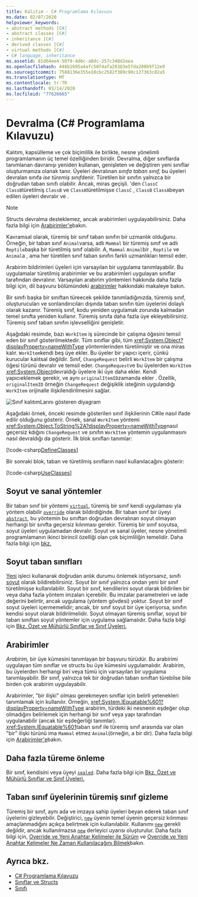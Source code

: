```yaml
---
title: Kalıtım - C# Programlama Kılavuzu
ms.date: 02/07/2020
helpviewer_keywords:
- abstract methods [C#]
- abstract classes [C#]
- inheritance [C#]
- derived classes [C#]
- virtual methods [C#]
- C# language, inheritance
ms.assetid: 81d64ee4-50f9-4d6c-a8dc-257c348d2eea
ms.openlocfilehash: 448b1695a4afc50f4afa20383e5fda280b9f12e9
ms.sourcegitcommit: 7588136e355e10cbc2582f389c90c127363c02a5
ms.translationtype: MT
ms.contentlocale: tr-TR
ms.lasthandoff: 03/14/2020
ms.locfileid: "77626665"
---
```

# <a name="inheritance-c-programming-guide"></a>Devralma (C# Programlama Kılavuzu)

Kalıtım, kapsülleme ve çok biçimlilik ile birlikte, nesne yönelimli programlamanın üç temel özelliğinden biridir. Devralma, diğer sınıflarda tanımlanan davranışı yeniden kullanan, genişleten ve değiştiren yeni sınıflar oluşturmanıza olanak tanır. Üyeleri devralınan *sınıfa taban sınıf,* bu üyeleri devralan sınıfa *ise türemiş sınıf*denir. Türetilen bir sınıfın yalnızca bir doğrudan taban sınıfı olabilir. Ancak, miras geçişli. 'den `ClassC` `ClassB`türetilmiş `ClassB` ve `ClassA`türetilmişse `ClassC` , `ClassB` `ClassA`beyan edilen üyeleri devralır ve .

> [!NOTE]
> Structs devralma desteklemez, ancak arabirimleri uygulayabilirsiniz. Daha fazla bilgi için [Arabirimler'e](../interfaces/index.md)bakın.

Kavramsal olarak, türemiş bir sınıf taban sınıfın bir uzmanlık olduğunu. Örneğin, bir taban sınıf `Animal`varsa, adlı `Mammal` bir türemiş sınıf ve adlı `Reptile`başka bir türetilmiş sınıf olabilir. A, `Mammal` `Animal`bir , `Reptile` ve `Animal`a , ama her türetilen sınıf taban sınıfın farklı uzmanlıkları temsil eder.

Arabirim bildirimleri üyeleri için varsayılan bir uygulama tanımlayabilir. Bu uygulamalar türetilmiş arabirimler ve bu arabirimleri uygulayan sınıflar tarafından devralınır. Varsayılan arabirim yöntemleri hakkında daha fazla bilgi için, dil başvuru bölümündeki [arabirimler](../../language-reference/keywords/interface.md) hakkındaki makaleye bakın.

Bir sınıfı başka bir sınıftan türeecek şekilde tanımladığınızda, türemiş sınıf, oluşturucuları ve sonlandırıcıları dışında taban sınıfın tüm üyelerini dolaylı olarak kazanır. Türemiş sınıf, kodu yeniden uygulamak zorunda kalmadan temel sınıfta yeniden kullanır. Türemiş sınıfa daha fazla üye ekleyebilirsiniz. Türemiş sınıf taban sınıfın işlevselliğini genişletir.

Aşağıdaki resimde, bazı `WorkItem` iş sürecinde bir çalışma öğesini temsil eden bir sınıf gösterilmektedir. Tüm sınıflar gibi, tüm <xref:System.Object?displayProperty=nameWithType> yöntemlerinden türetilmiştir ve ona miras kalır. `WorkItem`kendi beş üye ekler. Bu üyeler bir yapıcı içerir, çünkü kurucular kalıtsal değildir. Sınıf, `ChangeRequest` belirli `WorkItem` bir çalışma öğesi türünü devralır ve temsil eder. `ChangeRequest`ve bu üyelerden `WorkItem` <xref:System.Object>devraldığı üyelere iki üye daha ekler. Kendi yapıcıeklemek gerekir, ve aynı `originalItemID`zamanda ekler . Özellik, `originalItemID` örneğin `ChangeRequest` değişiklik isteğinin uygulandığı `WorkItem` orijinalle ilişkilendirilmesini sağlar.

![Sınıf kalıtımLarını gösteren diyagram](./media/inheritance/class-inheritance-diagram.png)

Aşağıdaki örnek, önceki resimde gösterilen sınıf ilişkilerinin C#ile nasıl ifade edilir olduğunu gösterir. Örnek, sanal `WorkItem` yöntemi <xref:System.Object.ToString%2A?displayProperty=nameWithType>nasıl geçersiz kdığını `ChangeRequest` ve sınıfın `WorkItem` yöntemin uygulanmasını nasıl devraldığı da gösterir. İlk blok sınıfları tanımlar:

[!code-csharp[DefineClasses](~/samples/snippets/csharp/objectoriented/inheritance.cs#Classes)]

Bir sonraki blok, taban ve türetilmiş sınıfların nasıl kullanılacağını gösterir:

[!code-csharp[UseClasses](~/samples/snippets/csharp/objectoriented/inheritance.cs#UseClasses)]

## <a name="abstract-and-virtual-methods"></a>Soyut ve sanal yöntemler

Bir taban sınıf bir yöntemi [`virtual`](../../language-reference/keywords/virtual.md), türemiş bir sınıf kendi uygulaması yla yöntem olabilir [`override`](../../language-reference/keywords/override.md) olarak bildirdiğinde. Bir taban sınıf bir üyeyi [`abstract`](../../language-reference/keywords/abstract.md), bu yöntemin bu sınıftan doğrudan devralınan soyut olmayan herhangi bir sınıfta geçersiz kılınması gerekir. Türemiş bir sınıf soyutsa, soyut üyeleri uygulamadan devralır. Soyut ve sanal üyeler, nesne yönelimli programlamanın ikinci birincil özelliği olan çok biçimliliğin temelidir. Daha fazla bilgi için [bkz.](./polymorphism.md)

## <a name="abstract-base-classes"></a>Soyut taban sınıfları

[Yeni](../../language-reference/operators/new-operator.md) işleci kullanarak doğrudan anlık durumu önlemek istiyorsanız, sınıfı [soyut](../../language-reference/keywords/abstract.md) olarak bildirebilirsiniz. Soyut bir sınıf yalnızca ondan yeni bir sınıf türetilmişse kullanılabilir. Soyut bir sınıf, kendilerini soyut olarak bildirilen bir veya daha fazla yöntem imzaları içerebilir. Bu imzalar parametreleri ve iade değerini belirtir, ancak uygulama (yöntem gövdesi) yoktur. Soyut bir sınıf soyut üyeleri içermemelidir; ancak, bir sınıf soyut bir üye içeriyorsa, sınıfın kendisi soyut olarak bildirilmelidir. Soyut olmayan türemiş sınıflar, soyut bir taban sınıftan soyut yöntemler için uygulama sağlamalıdır. Daha fazla bilgi için [Bkz. Özet ve Mühürlü Sınıflar ve Sınıf Üyeleri.](abstract-and-sealed-classes-and-class-members.md)

## <a name="interfaces"></a>Arabirimler

*Arabirim,* bir üye kümesini tanımlayan bir başvuru türüdür. Bu arabirimi uygulayan tüm sınıflar ve structs bu üye kümesini uygulamalıdır. Arabirim, bu üyelerden herhangi biri veya tümü için varsayılan bir uygulama tanımlayabilir. Bir sınıf, yalnızca tek bir doğrudan taban sınıftan türebilse bile birden çok arabirim uygulayabilir.

Arabirimler, "bir ilişki" olması gerekmeyen sınıflar için belirli yetenekleri tanımlamak için kullanılır. Örneğin, <xref:System.IEquatable%601?displayProperty=nameWithType> arabirim, türdeki iki nesnenin eşdeğer olup olmadığını belirlemek için herhangi bir sınıf veya yapı tarafından uygulanabilir (ancak tür eşdeğerliği tanımlar). <xref:System.IEquatable%601>taban sınıf ile türemiş sınıf arasında var olan "bir" ilişki türünü ima `Mammal` etmez `Animal`(örneğin, a bir dir). Daha fazla bilgi için [Arabirimler'e](../interfaces/index.md)bakın.

## <a name="preventing-further-derivation"></a>Daha fazla türeme önleme  

Bir sınıf, kendisini veya üyeyi [`sealed`](../../language-reference/keywords/sealed.md). Daha fazla bilgi için [Bkz. Özet ve Mühürlü Sınıflar ve Sınıf Üyeleri.](./abstract-and-sealed-classes-and-class-members.md)

## <a name="derived-class-hiding-of-base-class-members"></a>Taban sınıf üyelerinin türemiş sınıf gizleme  

Türemiş bir sınıf, aynı ada ve imzaya sahip üyeleri beyan ederek taban sınıf üyelerini gizleyebilir. Değiştirici, [`new`](../../language-reference/keywords/new-modifier.md) üyenin temel üyenin geçersiz kılınması amaçlanmadığını açıkça belirtmek için kullanılabilir. Kullanımı [`new`](../../language-reference/keywords/new-modifier.md) gerekli değildir, ancak kullanılmazsa [`new`](../../language-reference/keywords/new-modifier.md) derleyici uyarısı oluşturulur. Daha fazla bilgi için, [Override ve Yeni Anahtar Kelimeler ile Sürüm](./versioning-with-the-override-and-new-keywords.md) ve [Override ve Yeni Anahtar Kelimeler Ne Zaman Kullanılacağını Bilmek](./knowing-when-to-use-override-and-new-keywords.md)bakın.

## <a name="see-also"></a>Ayrıca bkz.

- [C# Programlama Kılavuzu](../index.md)
- [Sınıflar ve Structs](./index.md)
- [Sınıfı](../../language-reference/keywords/class.md)
